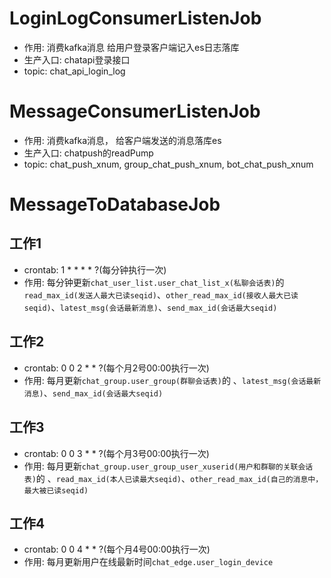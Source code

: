# LoginLogConsumerListenJob
- 作用: 消费kafka消息 给用户登录客户端记入es日志落库
- 生产入口: chatapi登录接口
- topic: chat_api_login_log

# MessageConsumerListenJob
- 作用: 消费kafka消息， 给客户端发送的消息落库es
- 生产入口: chatpush的readPump
- topic: chat_push_xnum, group_chat_push_xnum, bot_chat_push_xnum

# MessageToDatabaseJob

## 工作1

- crontab: 1 * * * * ?(每分钟执行一次)
- 作用: 每分钟更新`chat_user_list.user_chat_list_x(私聊会话表)`的 `read_max_id(发送人最大已读seqid)`、`other_read_max_id(接收人最大已读seqid)`、`latest_msg(会话最新消息)`、`send_max_id(会话最大seqid)`

## 工作2

- crontab: 0 0 2 * * ?(每个月2号00:00执行一次)
- 作用: 每月更新`chat_group.user_group(群聊会话表)`的 、`latest_msg(会话最新消息)`、`send_max_id(会话最大seqid)`

## 工作3

- crontab: 0 0 3 * * ?(每个月3号00:00执行一次)
- 作用: 每月更新`chat_group.user_group_user_xuserid(用户和群聊的关联会话表)`的 、`read_max_id(本人已读最大seqid)`、`other_read_max_id(自己的消息中，最大被已读seqid)`

## 工作4

- crontab: 0 0 4 * * ?(每个月4号00:00执行一次)
- 作用: 每月更新用户在线最新时间`chat_edge.user_login_device`
